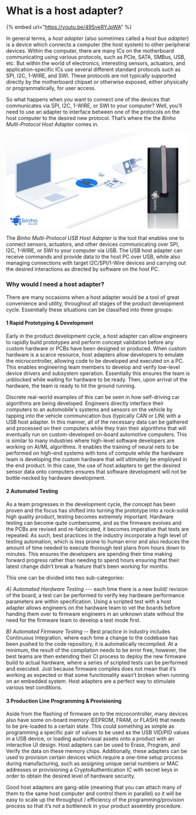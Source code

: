 # What is a host adapter?

{% embed url="https://youtu.be/49SveRYJpWA" %}

In general terms, a _host adapter_ \(also sometimes called a _host bus adapter_\) is a device which connects a computer \(the host system\) to other peripheral devices. Within the computer, there are many ICs on the motherboard communicating using various protocols, such as PCIe, SATA, SMBus, USB, etc. But within the world of electronics, interesting sensors, actuators, and application-specific ICs use several different standard protocols such as SPI, I2C, 1-WIRE, and SWI. These protocols are not typically supported directly by the motherboard chipset or otherwise exposed, either physically or programmatically, for user access.

So what happens when you want to connect one of the devices that communicates via SPI, I2C, 1-WIRE, or SWI to your computer? Well, you’ll need to use an adapter to interface between one of the protocols on the host computer to the desired new protocol. That’s where the the _Binho Multi-Protocol Host Adapter_ comes in.

![](../.gitbook/assets/hostadapterad_v4.png)

The _Binho Multi-Protocol USB Host Adapter_ is the tool that enables one to connect sensors, actuators, and other devices communicating over SPI, I2C, 1-WIRE, or SWI to your computer via USB. The USB host adapter can receive commands and provide data to the host PC over USB, while also managing connections with target I2C/SPI/1-Wire devices and carrying out the desired interactions as directed by software on the host PC.

### Why would I need a host adapter?

There are many occasions when a host adapter would be a tool of great convenience and utility, throughout all stages of the product development cycle. Essentially these situations can be classified into three groups:

#### 1 Rapid Prototyping & Development

Early in the product development cycle, a host adapter can allow engineers to rapidly build prototypes and perform concept validation before any custom hardware or PCBs have been designed or produced. When custom hardware is a scarce resource, host adapters allow developers to emulate the microcontroller, allowing code to be developed and executed on a PC. This enables engineering team members to develop and verify low-level device drivers and subsystem operation. Essentially this ensures the team is unblocked while waiting for hardware to be ready. Then, upon arrival of the hardware, the team is ready to hit the ground running.

Discrete real-world examples of this can be seen in how self-driving car algorithms are being developed. Engineers directly interface their computers to an automobile's systems and sensors on the vehicle by tapping into the vehicle communication bus \(typically CAN or LIN\) with a USB host adapter. In this manner, all of the necessary data can be gathered and processed on their computers while they train their algorithms that will eventually run on custom-developed on-board automotive computers. This is similar to many industries where high-level software developers are working on AI/ML algorithms. It enables the training of neural nets to be performed on high-end systems with tons of compute while the hardware team is developing the custom hardware that will ultimately be employed in the end product. In this case, the use of host adapters to get the desired sensor data onto computers ensures that software development will not be bottle-necked by hardware development.

#### 2 Automated Testing

As a team progresses in the development cycle, the concept has been proven and the focus has shifted into turning the prototype into a rock-solid high quality product, testing becomes extremely important. Hardware testing can become quite cumbersome, and as the firmware evolves and the PCBs are revised and re-fabricated, it becomes imperative that tests are repeated. As such, best practices in the industry incorporate a high level of testing automation, which is less prone to human error and also reduces the amount of time needed to execute thorough test plans from hours down to minutes. This ensures the developers are spending their time making forward progress rather than needing to spend hours ensuring that their latest change didn’t break a feature that’s been working for months.

This one can be divided into two sub-categories:

_A\) Automated Hardware Testing_ --- each time there is a new build/ revision of the board, a test can be performed to verify key hardware performance parameters are within specification. Using a scripted test with a host adapter allows engineers on the hardware team to vet the boards before handing them over to firmware engineers in an unknown state without the need for the firmware team to develop a test mode first.

_B\) Automated Firmware Testing_ -- Best practice in industry includes Continuous Integration, where each time a change to the codebase has been pushed to the code repository, it is automatically recompiled. At a minimum, the result of the compilation needs to be error free, however, the best teams are then extending their CI process to deploy the new firmware build to actual hardware, where a series of scripted tests can be performed and executed. Just because firmware compiles does not mean that it’s working as expected or that some functionality wasn’t broken when running on an embedded system. Host adapters are a perfect way to stimulate various test conditions.

#### 3 Production Line Programming & Provisioning

Aside from the flashing of firmware on to the microcontroller, many devices also have some on-board memory \(EEPROM, FRAM, or FLASH\) that needs to be pre-loaded to a certain state. This could something as simple as programming a specific pair of values to be used as the USB VID/PID values in a USB device, or loading audio/visual assets onto a product with an interactive UI design. Host adapters can be used to Erase, Program, and Verify the data on these memory chips. Additionally, these adapters can be used to provision certain devices which require a one-time setup process during manufacturing, such as assigning unique serial numbers or MAC addresses or provisioning a CryptoAuthentication IC with secret keys in order to obtain the desired level of hardware security.

Good host adapters are gang-able \(meaning that you can attach many of them to the same host computer and control them in parallel\) so it will be easy to scale up the throughput / efficiency of the programming/provision process so that it’s not a bottleneck in your product assembly procedure.

